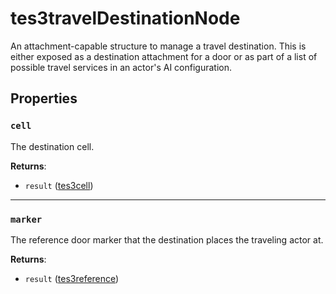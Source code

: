 # tes3travelDestinationNode
<div class="search_terms" style="display: none">tes3traveldestinationnode, traveldestinationnode</div>

<!---
	This file is autogenerated. Do not edit this file manually. Your changes will be ignored.
	More information: https://github.com/MWSE/MWSE/tree/master/docs
-->

An attachment-capable structure to manage a travel destination. This is either exposed as a destination attachment for a door or as part of a list of possible travel services in an actor's AI configuration.

## Properties

### `cell`
<div class="search_terms" style="display: none">cell</div>

The destination cell.

**Returns**:

* `result` ([tes3cell](../../types/tes3cell))

***

### `marker`
<div class="search_terms" style="display: none">marker</div>

The reference door marker that the destination places the traveling actor at.

**Returns**:

* `result` ([tes3reference](../../types/tes3reference))

